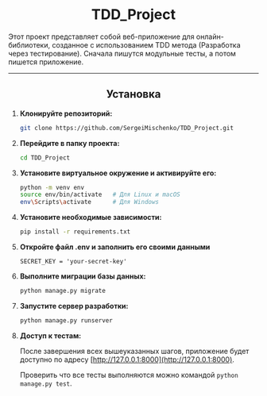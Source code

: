 <h1 align="center">TDD_Project</h1>

Этот проект представляет собой веб-приложение для онлайн-библиотеки, созданное с использованием TDD метода (Разработка через тестирование). Сначала пишутся модульные тесты, а потом пишется приложение. 

___

<h2 align="center">Установка</h2>

1. **Клонируйте репозиторий:**
    ```bash
    git clone https://github.com/SergeiMischenko/TDD_Project.git
    ```

2. **Перейдите в папку проекта:**
    ```bash
    cd TDD_Project
    ```

3. **Установите виртуальное окружение и активируйте его:**
    ```bash
    python -m venv env
    source env/bin/activate   # Для Linux и macOS
    env\Scripts\activate      # Для Windows
    ```

4. **Установите необходимые зависимости:**
    ```bash
    pip install -r requirements.txt
    ```
5. **Откройте файл .env и заполнить его своими данными**
    ```env
    SECRET_KEY = 'your-secret-key'
    ```

6. **Выполните миграции базы данных:**
    ```bash
    python manage.py migrate
    ```

7. **Запустите сервер разработки:**
    ```bash
    python manage.py runserver
    ```

8. **Доступ к тестам:**
   
    После завершения всех вышеуказанных шагов, приложение будет доступно по адресу [http://127.0.0.1:8000](http://127.0.0.1:8000).
   
    Проверить что все тесты выполняются можно командой `python manage.py test`.
